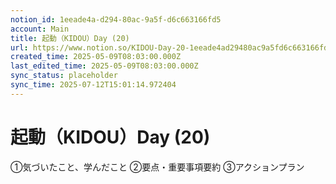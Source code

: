 ```yaml
---
notion_id: 1eeade4a-d294-80ac-9a5f-d6c663166fd5
account: Main
title: 起動（KIDOU）Day (20)
url: https://www.notion.so/KIDOU-Day-20-1eeade4ad29480ac9a5fd6c663166fd5
created_time: 2025-05-09T08:03:00.000Z
last_edited_time: 2025-05-09T08:03:00.000Z
sync_status: placeholder
sync_time: 2025-07-12T15:01:14.972404
---
```

# 起動（KIDOU）Day (20)

①気づいたこと、学んだこと
②要点・重要事項要約
③アクションプラン